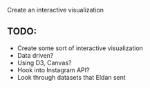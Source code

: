 Create an interactive visualization

## TODO:

* Create some sort of interactive visualization
* Data driven?
* Using D3, Canvas?
* Hook into Instagram API?
* Look through datasets that Eldan sent
